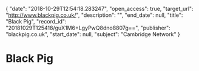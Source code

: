 {
  "date": "2018-10-29T12:54:18.283247", 
  "open_access": true, 
  "target_url": "http://www.blackpig.co.uk/", 
  "description": "", 
  "end_date": null, 
  "title": "Black Pig", 
  "record_id": "20181029T125418/guX1M6+LgyPwQ8dno8807g==", 
  "publisher": "blackpig.co.uk", 
  "start_date": null, 
  "subject": "Cambridge Network"
}

# Black Pig

